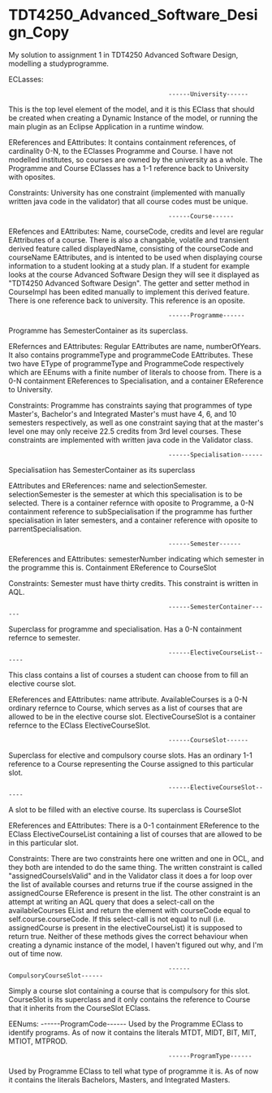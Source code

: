 # TDT4250_Advanced_Software_Design_Copy

My solution to assignment 1 in TDT4250 Advanced Software Design, modelling a studyprogramme.


ECLasses:

                                                ------University------
                                                
This is the top level element of the model, and it is this EClass that should be created when creating a Dynamic Instance of the model, or running the main plugin as an Eclipse Application in a runtime window. 

EReferences and EAttributes:
It contains containment references, of cardinality 0-N, to the EClasses Programme and Course. I have not modelled institutes, so courses are owned by the university as a whole. The Programme and Course EClasses has a 1-1 reference back to University with oposites.

Constraints:
University has one constraint (implemented with manually written java code in the validator) that all course codes must be unique.


                                                ------Course------
ERefences and EAttributes:
Name, courseCode, credits and level are regular EAttributes of a course. 
There is also a changable, volatile and transient derived feature called displayedName, consisting of the courseCode and courseName EAttributes, and is intented to be used when displaying course information to a student looking at a study plan. If a student for example looks at the course Advanced Software Design they will see it displayed as "TDT4250 Advanced Software Design". The getter and setter method in CourseImpl has been edited manually to implement this derived feature.
There is one reference back to university. This reference is an oposite.


                                                ------Programme------
Programme has SemesterContainer as its superclass.

ERefernces and EAttributes:
Regular EAttributes are name, numberOfYears. It also contains programmeType and programmeCode EAttributes. These two have EType of programmeType and ProgrammeCode respectively which are EEnums with a finite number of literals to choose from.
There is a 0-N containment EReferences to Specialisation, and a container EReference to University.

Constraints:
Programme has constraints saying that programmes of type Master's, Bachelor's and Integrated Master's must have 4, 6, and 10 semesters respectively, as well as one constraint saying that at the master's level one may only receive 22.5 credits from 3rd level courses. These constraints are implemented with written java code in the Validator class.


                                                ------Specialisation------
Specialisatiion has SemesterContainer as its superclass

EAttributes and EReferences:
name and selectionSemester. selectionSemester is the semester at which this specialisation is to be selected.
There is a container refernce with oposite to Programme, a 0-N containment reference to subSpecialisation if the programme has further specialisation in later semesters, and a container reference with oposite to parrentSpecialisation.


                                                ------Semester------
EReferences and EAttributes:
semesterNumber indicating which semester in the programme this is.
Containment EReference to CourseSlot

Constraints:
Semester must have thirty credits. This constraint is written in AQL.


                                                ------SemesterContainer------
Superclass for programme and specialisation. Has a 0-N containment refernce to semester.


                                                ------ElectiveCourseList------
This class contains a list of courses a student can choose from to fill an elective course slot.

EReferences and EAttributes:
name attribute. 
AvailableCourses is a 0-N ordinary refernce to Course, which serves as a list of courses that are allowed to be in the elective course slot. 
ElectiveCourseSlot is a container refernce to the EClass ElectiveCourseSlot.


                                                ------CourseSlot------
Superclass for elective and compulsory course slots. Has an ordinary 1-1 reference to a Course representing the Course assigned to this particular slot.


                                                ------ElectiveCourseSlot------
A slot to be filled with an elective course. Its superclass is CourseSlot

EReferences and EAttributes:
There is a 0-1 containment EReference to the EClass ElectiveCourseList containing a list of courses that are allowed to be in this particular slot.

Constraints:
There are two constraints here one written and one in OCL, and they both are intended to do the same thing. The written constraint is called "assignedCourseIsValid" and in the Validator class it does a for loop over the list of available courses and returns true if the course assigned in the assignedCourse EReference is present in the list. 
The other constraint is an attempt at writing an AQL query that does a select-call on the availableCourses EList and return the element with courseCode equal to self.course.courseCode. If this select-call is not equal to null (i.e. assignedCourse is present in the electiveCourseList) it is supposed to return true. 
Neither of these methods gives the correct behaviour when creating a dynamic instance of the model, I haven't figured out why, and I'm out of time now.


                                                ------CompulsoryCourseSlot------
Simply a course slot containing a course that is compulsory for this slot. CourseSlot is its superclass and it only contains the reference to Course that it inherits from the CourseSlot EClass.





EENums:
                                                ------ProgramCode------
Used by the Programme EClass to identify programs. As of now it contains the literals MTDT, MIDT, BIT, MIT, MTIOT, MTPROD.

                                                ------ProgramType------
Used by Programme EClass to tell what type of programme it is. As of now it contains the literals Bachelors, Masters, and Integrated Masters.
